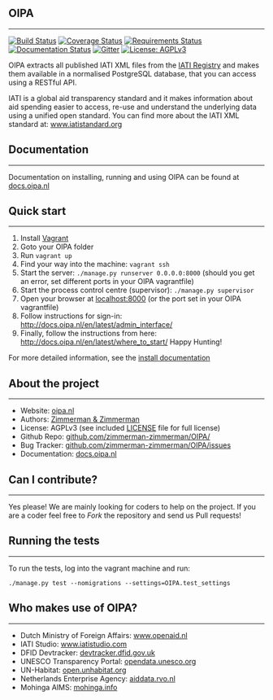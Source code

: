 ## OIPA
--------
[![Build Status](https://travis-ci.org/zimmerman-zimmerman/OIPA.svg?branch=develop)](https://travis-ci.org/zimmerman-zimmerman/OIPA)
[![Coverage Status](https://coveralls.io/repos/zimmerman-zimmerman/OIPA/badge.svg?branch=develop&service=github)](https://coveralls.io/github/zimmerman-zimmerman/OIPA?branch=develop)
[![Requirements Status](https://requires.io/github/zimmerman-zimmerman/OIPA/requirements.svg?branch=develop)](https://requires.io/github/zimmerman-zimmerman/OIPA/requirements/?branch=develop)
[![Documentation Status](https://readthedocs.org/projects/oipa-docs/badge/?version=latest)](http://docs.oipa.nl/en/latest/?badge=latest)
[![Gitter](https://img.shields.io/gitter/room/nwjs/nw.js.svg?maxAge=2592000)](https://gitter.im/zimmerman-zimmerman/OIPA)
[![License: AGPLv3](https://img.shields.io/badge/License-AGPL%20v3-blue.svg)](https://github.com/zimmerman-zimmerman/OIPA/blob/master/LICENSE.MD)


OIPA extracts all published IATI XML files from the [IATI Registry](http://www.iatiregistry.org/publisher) and makes them available in a normalised PostgreSQL database, that you can access using a RESTful API.

IATI is a global aid transparency standard and it makes information about aid spending easier to access, re-use and understand the underlying data using a unified open standard. You can find more about the IATI XML standard at: <a href="http://www.iatistandard.org" target="_blank">www.iatistandard.org</a>


## Documentation
--------

Documentation on installing, running and using OIPA can be found at <a href="http://docs.oipa.nl" target="_blank">docs.oipa.nl</a>


## Quick start
-------

1. Install [Vagrant](https://www.vagrantup.com/)
2. Goto your OIPA folder
3. Run ```vagrant up```
4. Find your way into the machine: ```vagrant ssh```
5. Start the server: ```./manage.py runserver 0.0.0.0:8000``` (should you get an error, set different ports in your OIPA vagrantfile)
6. Start the process control centre (supervisor): ```./manage.py supervisor```
7. Open your browser at <a href="http://localhost:8000" target="_blank">localhost:8000</a> (or the port set in your OIPA vagrantfile)
8. Follow instructions for sign-in: http://docs.oipa.nl/en/latest/admin_interface/
9. Finally, follow the instructions from here: http://docs.oipa.nl/en/latest/where_to_start/
Happy Hunting!

For more detailed information, see the [install documentation](http://docs.oipa.nl/en/latest/installing/)


## About the project
--------
* Website:         <a href="https://www.oipa.nl" target="_blank">oipa.nl</a>
* Authors:          <a href="https://www.zimmermanzimmerman.nl/" target="_blank">Zimmerman & Zimmerman</a>
* License:          AGPLv3 (see included <a href="https://github.com/zimmerman-zimmerman/OIPA/blob/master/LICENSE.MD" target="_blank">LICENSE</a> file for full license)
* Github Repo:      <a href="https://github.com/zimmerman-zimmerman/OIPA/" target="_blank">github.com/zimmerman-zimmerman/OIPA/</a>
* Bug Tracker:      <a href="https://github.com/zimmerman-zimmerman/OIPA/issues" target="_blank">github.com/zimmerman-zimmerman/OIPA/issues</a>
* Documentation:    <a href="https://github.com/zimmerman-zimmerman/OIPA/wiki" target="_blank">docs.oipa.nl</a>


## Can I contribute?
--------

Yes please! We are mainly looking for coders to help on the project. If you are a coder feel free to *Fork* the repository and send us Pull requests!

## Running the tests
-------
To run the tests, log into the vagrant machine and run:

```./manage.py test --nomigrations --settings=OIPA.test_settings```


## Who makes use of OIPA?
--------
* Dutch Ministry of Foreign Affairs:         <a href="https://www.openaid.nl" target="_blank">www.openaid.nl</a>
* IATI Studio:                               <a href="https://www.iatistudio.com/" target="_blank">www.iatistudio.com</a>
* DFID Devtracker:                           <a href="https://devtracker.dfid.gov.uk/" target="_blank">devtracker.dfid.gov.uk</a>
* UNESCO Transparency Portal:                <a href="http://opendata.unesco.org" target="_blank">opendata.unesco.org</a>
* UN-Habitat:                                <a href="http://open.unhabitat.org" target="_blank">open.unhabitat.org</a>
* Netherlands Enterprise Agency:             <a href="https://aiddata.rvo.nl/" target="_blank">aiddata.rvo.nl</a>
* Mohinga AIMS:                              <a href="http://mohinga.info/en/" target="_blank">mohinga.info</a>
